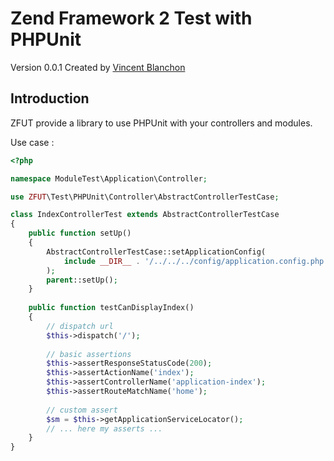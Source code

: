 Zend Framework 2 Test with PHPUnit
==============

Version 0.0.1 Created by [Vincent Blanchon](http://developpeur-zend-framework.fr/)

Introduction
------------

ZFUT provide a library to use PHPUnit with your controllers and modules.

Use case :

```php
<?php

namespace ModuleTest\Application\Controller;

use ZFUT\Test\PHPUnit\Controller\AbstractControllerTestCase;

class IndexControllerTest extends AbstractControllerTestCase
{    
    public function setUp()
    {
        AbstractControllerTestCase::setApplicationConfig(
            include __DIR__ . '/../../../config/application.config.php'
        );
        parent::setUp();
    }
    
    public function testCanDisplayIndex()
    {
        // dispatch url
        $this->dispatch('/');
        
        // basic assertions
        $this->assertResponseStatusCode(200);
        $this->assertActionName('index');
        $this->assertControllerName('application-index');
        $this->assertRouteMatchName('home');
        
        // custom assert
        $sm = $this->getApplicationServiceLocator();
        // ... here my asserts ...
    }
}
```
